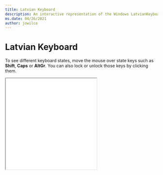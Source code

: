 ```yaml
---
title: Latvian Keyboard
description: An interactive representation of the Windows LatvianKeyboard. To see different keyboard states, click or move the mouse over the state keys.
ms.date: 04/26/2021
author: jowilco
---
```


# Latvian Keyboard

To see different keyboard states, move the mouse over state keys such as **Shift**, **Caps** or **AltGr**. You can also lock or unlock those keys by clicking them.

<iframe src="kbdlv.html" height="300"></iframe>
